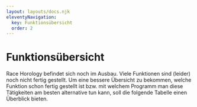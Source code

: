 ```yaml
---
layout: layouts/docs.njk
eleventyNavigation:
  key: Funktionsübersicht
  order: 2
---
```


# Funktionsübersicht

Race Horology befindet sich noch im Ausbau. Viele Funktionen sind (leider) noch nicht fertig gestellt. Um eine bessere Übersicht zu bekommen, welche Funktion schon fertig gestellt ist bzw. mit welchem Programm man diese Tätigkeiten am besten alternative tun kann, soll die folgende Tabelle einen Überblick bieten.

